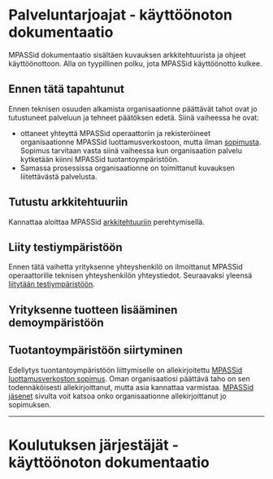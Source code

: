 # Palveluntarjoajat - käyttöönoton dokumentaatio

MPASSid dokumentaatio sisältäen kuvauksen arkkitehtuurista ja ohjeet käyttöönottoon. Alla on tyypillinen polku, jota MPASSid käyttöönotto kulkee. 

## Ennen tätä tapahtunut

Ennen teknisen osuuden alkamista organisaationne päättävät tahot ovat jo tutustuneet palveluun ja tehneet päätöksen edetä. Siinä vaiheessa he ovat:
* ottaneet yhteyttä MPASSid operaattoriin ja rekisteröineet organisaationne MPASSid luottamusverkostoon, mutta ilman [sopimusta](https://mpass.fi/sopimus/). Sopimus tarvitaan vasta siinä vaiheessa kun organisaation palvelu kytketään kiinni MPASSid tuotantoympäristöön. 
* Samassa prosessissa organisaationne on toimittanut kuvauksen liitettävästä palvelusta. 

## Tutustu arkkitehtuuriin

Kannattaa aloittaa MPASSid [arkkitehtuuriin](arkkitehtuuri.md) perehtymisellä.

## Liity testiympäristöön

Ennen tätä vaihetta yrityksenne yhteyshenkilö on ilmoittanut MPASSid operaattorille teknisen yhteyshenkilön yhteystiedot.
Seuraavaksi yleensä [liitytään testiympäristöön](testiymparisto.md). 

## Yrityksenne tuotteen lisääminen demoympäristöön


## Tuotantoympäristöön siirtyminen

Edellytys tuontantoympäristöön liittymiselle on allekirjoitettu [MPASSid luottamusverkoston sopimus](https://mpass.fi/sopimus/). Oman organisaatiosi päättävä taho on sen todennäköisesti allekirjoittanut, mutta asia kannattaa varmistaa. [MPASSid jäsenet](https://mpass.fi/jasenet/) sivulta voit katsoa onko organisaationne allekirjoittanut jo sopimuksen. 

-----------------------

# Koulutuksen järjestäjät - käyttöönoton dokumentaatio

